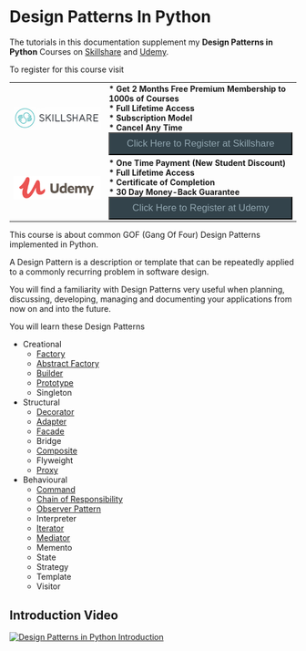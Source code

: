 # Design Patterns In Python

The tutorials in this documentation supplement my **Design Patterns in Python** Courses on <a href="https://skl.sh/34SM2Xg">Skillshare</a> and 
<a href="https://www.udemy.com/course/design-patterns-in-python/?referralCode=7493DBBBF97FF2B0D24D">Udemy</a>.

To register for this course visit

<table><tr onclick="window.location='https://skl.sh/34SM2Xg'" style="cursor:pointer;">
<td> <a href="https://skl.sh/34SM2Xg" target="_blank"><img src="img/skillshare_btn.png" title="Skillshare 2 Months Free Premium Membership"/></a> </td>
<td> <b>* Get 2 Months Free Premium Membership to 1000s of Courses <br/>* Full Lifetime Access <br/>* Subscription Model <br/>* Cancel Any Time</b><br/><button style="width:100%;height:40px;font-size:1.2em;color:#91a6b0;background-color:#33434b;cursor:pointer;" onclick="window.location='https://skl.sh/34SM2Xg'" target="_blank">Click Here to Register at Skillshare</button</td>
</tr>
<tr onclick="window.location='https://www.udemy.com/course/design-patterns-in-python/?referralCode=7493DBBBF97FF2B0D24D'" style="cursor:pointer;">
<td> <a href="https://www.udemy.com/course/design-patterns-in-python/?referralCode=7493DBBBF97FF2B0D24D" target="_blank"><img src="img/udemy_btn.png" title="Udemy"/></a> </td>
<td> <b>* One Time Payment (New Student Discount)<br/> * Full Lifetime Access <br/>* Certificate of Completion<br/>* 30 Day Money-Back Guarantee</b>
<br/><button style="width:100%;height:40px;font-size:1.2em;color:#91a6b0;background-color:#33434b;cursor:pointer;" onclick="window.location='https://www.udemy.com/course/design-patterns-in-python/?referralCode=7493DBBBF97FF2B0D24D'" target="_blank">Click Here to Register at Udemy</button></td>
</tr>
</table>

This course is about common GOF (Gang Of Four) Design Patterns implemented in Python.

A Design Pattern is a description or template that can be repeatedly applied to a commonly recurring problem in software design.

You will find a familiarity with Design Patterns very useful when planning, discussing, developing, managing and documenting your applications from now on and into the future.

You will learn these Design Patterns

* Creational
    * [Factory](factory)
    * [Abstract Factory](abstract_factory)
    * [Builder](builder)
    * [Prototype](prototype)
    * Singleton
* Structural
    * [Decorator](decorator)
    * [Adapter](adapter)
    * [Facade](facade)
    * Bridge
    * [Composite](composite)
    * Flyweight
    * [Proxy](proxy)
* Behavioural
    * [Command](command)
    * [Chain of Responsibility](chain_of_responsibility)
    * [Observer Pattern](observer)
    * Interpreter
    * [Iterator](iterator)
    * [Mediator](mediator)
    * Memento
    * State
    * Strategy
    * Template
    * Visitor




## Introduction Video

[![Design Patterns in Python Introduction](https://img.youtube.com/vi/OOxyTUWsY7A/0.jpg)](https://youtu.be/OOxyTUWsY7A)
